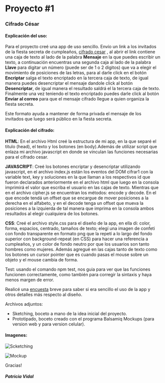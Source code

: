 # Proyecto #1  
### Cifrado César 

#### Explicación del uso:
Para el proyecto creé una app de uso sencillo. Envío un link a los invitados de la fiesta secreta de cumpleaños, [cifrado cesar](https://patriciavidal.github.io/lim-2018-05-bc-core-pm-cipher/src/) , al abrir el link contiene una caja de texto al lado de la palabra **Mensaje** en la que puedes escribir un texto, a continuación encuentras una segunda caja al lado de la palabra **Llave** para digitar un número (puede ser de 1 o 2 digitos) que va a elegir el movimiento de posiciones de las letras, para al darle click en el botón **Encriptar** salga el texto encriptado en la tercera caja de texto, de igual manera puedes desencriptar el mensaje dandole click al botón **Desencriptar**, de igual manera el resultado saldrá el la tercera caja de texto. Finalmente una vez teniendo el texto encriptado puedes darle click al botón **Enviar al correo** para que el mensaje cifrado llegue a quien organiza la fiesta secreta.

Este formato ayuda a mantener de forma privada el mensaje de los invitados que luego será público en la fiesta secreta.

#### Explicación del cifrado:

**HTML**: En el archivo Html creé la estructura de mi app, en la que separé el titulo (head), el texto y los botones (en body).Además de utilizar script que enlaza mi archivo javascript en donde se vinculan las funciones necesarias para el cifrado cesar.

**JAVASCRIPT**: Creé los botones encriptar y desencriptar utilizando javascript, en el archivo index.js están los eventos del DOM cifrar1 con la variable text, key y soluciones en la que llaman a los respectivos id que fueron declarados anteriormente en el archivo html que luego en la consola imprimirá el valor que escriba el usuario en las cajas de texto. Mientras que en el archivo cipher.js se encuentran los métodos: encode y decode. En el que encode tendá un offset que se encargue de mover posiciones a la derecha en el alfabeto, y en el decode tenga un offset que mueva la posiciones a la izquierda de tal manera que imprima en la consola ambos resultados al elegir cualquiera de los botones.

**CSS**: Creé el archivo style.css para el diseño de la app, en ella di: color, forma, espacios, centrado, tamaños de texto; elegí una imagen de confeti con fondo transparente en formato png que la repetí a lo largo del fondo superior con background-repeat (en CSS) para hacer una referencia a cumpleaños, y un color de fondo neutro por que los usuarios son tanto hombres como mujeres. Además agregué en las cajas tanto de texto como los botones un cursor pointer que es cuando pasas el mouse sobre un objeto y el mouse cambia de forma.

Test: usando el comando npm test, nos guia para ver que las funciones funcionen correctamente, como también para corregir la sintaxis y haya menos margen de error.

Realicé una [encuesta](https://www.survio.com/survey/d/T9L7O8F5N9L5N9D5G) breve para saber si era sencillo el uso de la app y otros detalles más respecto al diseño.

Archivos adjuntos: 
- Sketching, boceto a mano de la idea inicial del proyecto.
- Prototipado, boceto creado con el programa Balsamiq Mockups (para version web y para version celular).

#### Imagenes:

![Scketching][1]  

![Mockup][2]  

[1]: Read.md/scketching.jpg "Scketching"
[2]: Read.md/Mockup_cifradocesar.jpg "Prototipado app web y celular"

Gracias!

##### Patricia Vidal